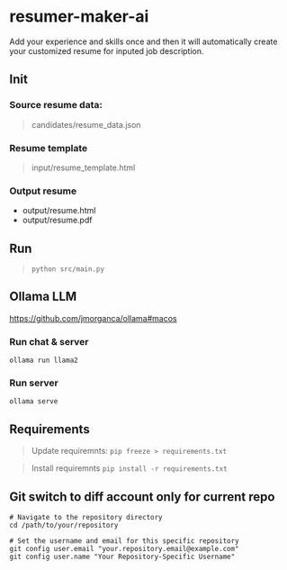 # resumer-maker-ai
Add your experience and skills once and then it will automatically create your customized resume for inputed job description.

## Init
### Source resume data:
> candidates/resume_data.json
### Resume template
> input/resume_template.html
### Output resume
 - output/resume.html
 - output/resume.pdf

## Run 
> `python src/main.py `


## Ollama LLM

https://github.com/jmorganca/ollama#macos
### Run chat & server
`ollama run llama2`

### Run server 
`ollama serve`


## Requirements

> Update requiremnts: `pip freeze > requirements.txt`

> Install requiremnts `pip install -r requirements.txt`


## Git switch to diff account only for current repo
```
# Navigate to the repository directory
cd /path/to/your/repository

# Set the username and email for this specific repository
git config user.email "your.repository.email@example.com"
git config user.name "Your Repository-Specific Username"

```
